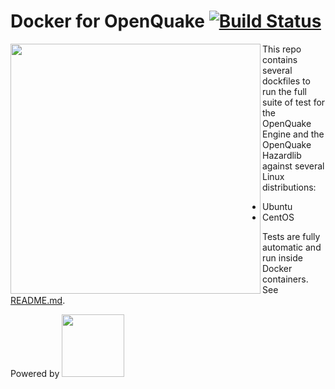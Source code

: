 # Docker for OpenQuake [![Build Status](https://travis-ci.org/gem/oq-containers.svg?branch=master)](https://travis-ci.org/gem/oq-container)

<img align="left" src="https://www.globalquakemodel.org/media/storage/oq-logo.png" width="400px">

This repo contains several dockfiles to run the full suite of test for the OpenQuake Engine and the OpenQuake Hazardlib against several Linux distributions:

- Ubuntu
- CentOS

Tests are fully automatic and run inside Docker containers. See [README.md](oq-tests/README.md).

Powered by
<img src="https://upload.wikimedia.org/wikipedia/commons/7/79/Docker_%28container_engine%29_logo.png" width="100px">


